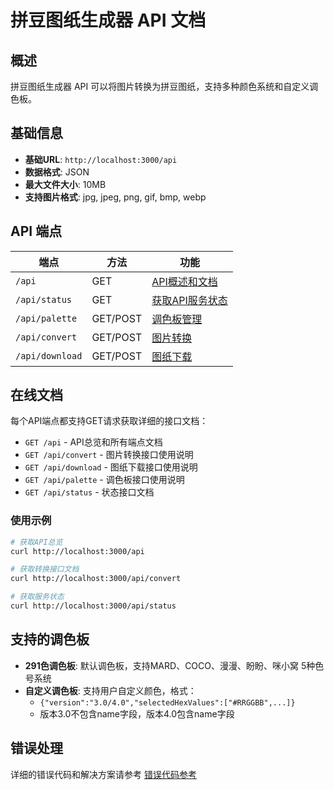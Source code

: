 # 拼豆图纸生成器 API 文档

## 概述

拼豆图纸生成器 API 可以将图片转换为拼豆图纸，支持多种颜色系统和自定义调色板。

## 基础信息

- **基础URL**: `http://localhost:3000/api`
- **数据格式**: JSON
- **最大文件大小**: 10MB
- **支持图片格式**: jpg, jpeg, png, gif, bmp, webp

## API 端点

| 端点 | 方法 | 功能 |
|------|------|------|
| `/api` | GET | [API概述和文档](api/root.md) |
| `/api/status` | GET | [获取API服务状态](api/status.md) |
| `/api/palette` | GET/POST | [调色板管理](api/palette.md) |
| `/api/convert` | GET/POST | [图片转换](api/convert.md) |
| `/api/download` | GET/POST | [图纸下载](api/download.md) |

## 在线文档

每个API端点都支持GET请求获取详细的接口文档：

- `GET /api` - API总览和所有端点文档
- `GET /api/convert` - 图片转换接口使用说明
- `GET /api/download` - 图纸下载接口使用说明
- `GET /api/palette` - 调色板接口使用说明
- `GET /api/status` - 状态接口文档

### 使用示例

```bash
# 获取API总览
curl http://localhost:3000/api

# 获取转换接口文档
curl http://localhost:3000/api/convert

# 获取服务状态
curl http://localhost:3000/api/status
```

## 支持的调色板

- **291色调色板**: 默认调色板，支持MARD、COCO、漫漫、盼盼、咪小窝 5种色号系统
- **自定义调色板**: 支持用户自定义颜色，格式：
  - `{"version":"3.0/4.0","selectedHexValues":["#RRGGBB",...]}`
  - 版本3.0不包含name字段，版本4.0包含name字段

## 错误处理

详细的错误代码和解决方案请参考 [错误代码参考](error-codes.md)
